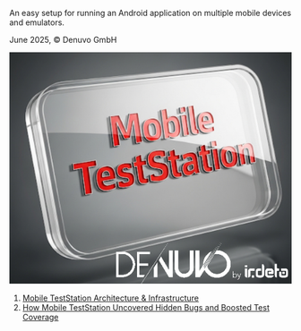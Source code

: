 An easy setup for running an Android application on multiple mobile devices and emulators.

June 2025, &copy; Denuvo GmbH

![Logo image](teststation-logo.png)

1. [Mobile TestStation Architecture &amp; Infrastructure](technical_description.md)
2. [How Mobile TestStation Uncovered Hidden Bugs and Boosted Test Coverage](use_case_description.md)

